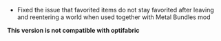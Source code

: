 - Fixed the issue that favorited items do not stay favorited after leaving and reentering a world when used together with Metal Bundles mod

**This version is not compatible with optifabric**